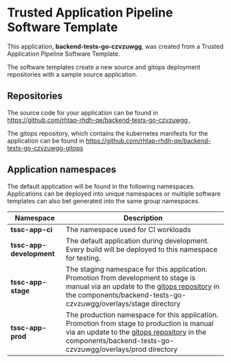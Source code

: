 # Trusted Application Pipeline Software Template

This application, **backend-tests-go-czvzuwgg**, was created from a Trusted Application Pipeline Software Template.

The software templates create a new source and gitops deployment repositories with a sample source application. 

## Repositories

The source code for your application can be found in [https://github.com/rhtap-rhdh-qe/backend-tests-go-czvzuwgg ](https://github.com/rhtap-rhdh-qe/backend-tests-go-czvzuwgg ).
 
The gitops repository, which contains the kubernetes manifests for the application can be found in 
[https://github.com/rhtap-rhdh-qe/backend-tests-go-czvzuwgg-gitops ](https://github.com/rhtap-rhdh-qe/backend-tests-go-czvzuwgg-gitops ) 

## Application namespaces 

The default application will be found in the following namespaces. Applications can be deployed into unique namespaces or multiple software templates can also bet generated into the same group namespaces.  

|  Namespace   |  Description   |  
| -------- | -------- |
| **tssc-app-ci** | The namespace used for CI workloads |
| **tssc-app-development** | The default application during development. Every build will be deployed to this namespace for testing. |
| **tssc-app-stage** | The staging namespace for this application. Promotion from development to stage is manual via an update to the [gitops repository](https://github.com/rhtap-rhdh-qe/backend-tests-go-czvzuwgg-gitops ) in the components/backend-tests-go-czvzuwgg/overlays/stage directory |
| **tssc-app-prod** | The production namespace for this application. Promotion from stage to production is manual via an update to the [gitops repository](https://github.com/rhtap-rhdh-qe/backend-tests-go-czvzuwgg-gitops ) in the components/backend-tests-go-czvzuwgg/overlays/prod directory |
